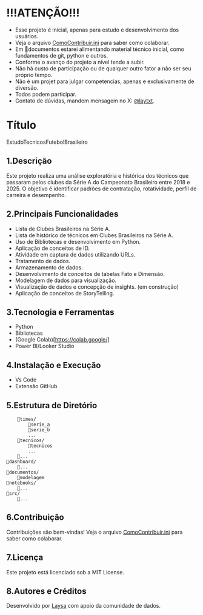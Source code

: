 # !!!ATENÇÃO!!!
- Esse projeto é inicial, apenas para estudo e desenvolvimento dos usuários.
- Veja o arquivo [ComoContribuir.ini](ComoContribuir.ini) para saber como colaborar.
- Em 📁documentos estarei alimentando material técnico inicial, como fundamentos de git, python e outros.
- Conforme o avanço do projeto a nível tende a subir.
- Não há custo de participação ou de qualquer outro fator a não ser seu próprio tempo.
- Não é um projet para julgar competencias, apenas e exclusivamente de diversão.
- Todos podem participar.
- Contato de dúvidas, mandem mensagem no X: [@laytxt](https://x.com/LayTXT).

# Título
EstudoTecnicosFutebolBrasileiro

## 1.Descrição 
Este projeto realiza uma análise exploratória e histórica dos técnicos que passaram pelos clubes da Série A do Campeonato Brasileiro entre 2018 e 2025. 
O objetivo é identificar padrões de contratação, rotatividade, perfil de carreira e desempenho.

## 2.Principais Funcionalidades
- Lista de Clubes Brasileiros na Série A.
- Lista de histórico de técnicos em Clubes Brasileiros na Série A.
- Uso de Bibliotecas e desenvolvimento em Python.
- Aplicação de conceitos de ID.
- Atividade em captura de dados utilizando URLs.
- Tratamento de dados.
- Armazenamento de dados.
- Desenvolvimento de conceitos de tabelas Fato e Dimensão.
- Modelagem de dados para visualização.
- Visualização de dados e concepção de insights. (em construção)
- Aplicação de conceitos de StoryTelling.

## 3.Tecnologia e Ferramentas
- Python
- Bibliotecas 
- (Google Colab)[https://colab.google/]
- Power BI/Looker Studio

## 4.Instalação e Execução
- Vs Code 
- Extensão GitHub

## 5.Estrutura de Diretório
```📁dados/
    📁times/
        📁serie_a
        📁serie_b
        ...
    📁tecnicos/
        📁tecnicos
        ...
    📁...
📁dashboard/
    📁...
📁documentos/
    📁modelagem
📁notebooks/
    📁...
📁src/
    📁...
```

## 6.Contribuição
Contribuições são bem-vindas! Veja o arquivo [ComoContribuir.ini](ComoContribuir.ini) para saber como colaborar.

## 7.Licença
Este projeto está licenciado sob a MIT License.

## 8.Autores e Créditos
Desenvolvido por [Laysa](https://github.com/laysabelici) com apoio da comunidade de dados.